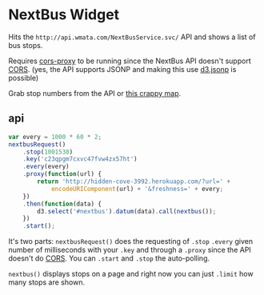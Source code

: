 # NextBus Widget

Hits the `http://api.wmata.com/NextBusService.svc/` API and shows a list
of bus stops.

Requires [cors-proxy](https://github.com/tmcw/cors-proxy) to be running since
the NextBus API doesn't support [CORS](http://en.wikipedia.org/wiki/Cross-origin_resource_sharing).
(yes, the API supports JSONP and making this use [d3.jsonp](https://github.com/d3/d3-plugins/tree/master/jsonp)
is possible)

Grab stop numbers from the API or [this crappy map](http://a.tiles.mapbox.com/v3/tmcw.all_stops/page.html#8.00/38.934/-77.025).

## api

```js
var every = 1000 * 60 * 2;
nextbusRequest()
    .stop(1001538)
    .key('c23qpgm7cxvc47fvw4zx57ht')
    .every(every)
    .proxy(function(url) {
        return 'http://hidden-cove-3992.herokuapp.com/?url=' +
            encodeURIComponent(url) + '&freshness=' + every;
    })
    .then(function(data) {
        d3.select('#nextbus').datum(data).call(nextbus());
    })
    .start();
```

It's two parts: `nextbusRequest()` does the requesting of `.stop`
`.every` given number of milliseconds with your `.key` and through a
`.proxy` since the API doesn't do [CORS](http://en.wikipedia.org/wiki/Cross-origin_resource_sharing).
You can `.start` and `.stop` the auto-polling.

`nextbus()` displays stops on a page and right now you can just `.limit`
how many stops are shown.
